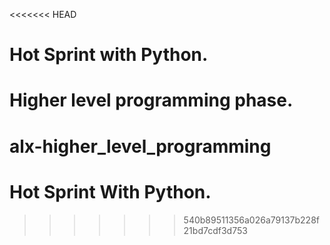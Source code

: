 <<<<<<< HEAD
# Hot Sprint with Python.

Higher level programming phase.
=======
# alx-higher_level_programming
# Hot Sprint With Python.
>>>>>>> 540b89511356a026a79137b228f21bd7cdf3d753
